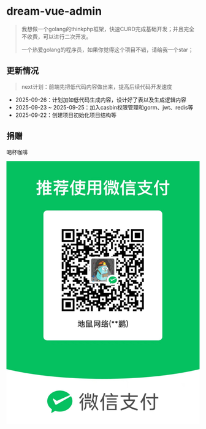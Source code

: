# dream-vue-admin

> 我想做一个golang的thinkphp框架，快速CURD完成基础开发；并且完全不收费，可以进行二次开发。
>
> 一个热爱golang的程序员，如果你觉得这个项目不错，请给我一个star；

## 更新情况

> next计划：前端先把低代码内容做出来，提高后续代码开发速度

- 2025-09-26：计划加如低代码生成内容，设计好了表以及生成逻辑内容
- 2025-09-23 ~ 2025-09-25：加入casbin权限管理和gorm、jwt、redis等
- 2025-09-22：创建项目初始化项目结构等

## 捐赠

喝杯咖啡

![](./assets/wechatpay.jpg)

